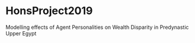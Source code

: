 # HonsProject2019
Modelling effects of Agent Personalities on Wealth Disparity in Predynastic Upper Egypt
